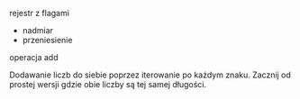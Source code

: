 rejestr z flagami

- nadmiar
- przeniesienie

operacja add

Dodawanie liczb do siebie poprzez iterowanie po każdym znaku.
Zacznij od prostej wersji gdzie obie liczby są tej samej długości.
